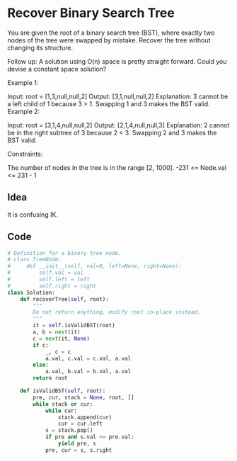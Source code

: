 # Recover Binary Search Tree
You are given the root of a binary search tree (BST), where exactly two nodes of the tree were swapped by mistake. Recover the tree without changing its structure.

Follow up: A solution using O(n) space is pretty straight forward. Could you devise a constant space solution?

 

Example 1:


Input: root = [1,3,null,null,2]
Output: [3,1,null,null,2]
Explanation: 3 cannot be a left child of 1 because 3 > 1. Swapping 1 and 3 makes the BST valid.
Example 2:


Input: root = [3,1,4,null,null,2]
Output: [2,1,4,null,null,3]
Explanation: 2 cannot be in the right subtree of 3 because 2 < 3. Swapping 2 and 3 makes the BST valid.
 

Constraints:

The number of nodes in the tree is in the range [2, 1000].
-231 <= Node.val <= 231 - 1<br>

## Idea
It is confusing IK. 
## Code

```python
# Definition for a binary tree node.
# class TreeNode:
#     def __init__(self, val=0, left=None, right=None):
#         self.val = val
#         self.left = left
#         self.right = right
class Solution:
    def recoverTree(self, root):
        """
        Do not return anything, modify root in-place instead.
        """
        it = self.isValidBST(root)
        a, b = next(it)
        c = next(it, None)
        if c:
            _, c = c
            a.val, c.val = c.val, a.val
        else:
            a.val, b.val = b.val, a.val
        return root

    def isValidBST(self, root):
        pre, cur, stack = None, root, []
        while stack or cur:
            while cur:
                stack.append(cur)
                cur = cur.left
            s = stack.pop()
            if pre and s.val <= pre.val:
                yield pre, s
            pre, cur = s, s.right
        
```